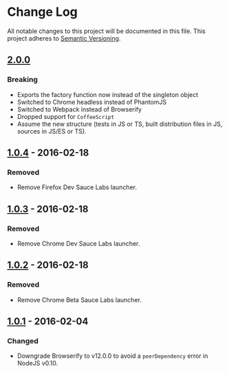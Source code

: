 # Change Log

All notable changes to this project will be documented in this file.
This project adheres to [Semantic Versioning](http://semver.org/).

## [2.0.0]

### Breaking

- Exports the factory function now instead of the singleton object
- Switched to Chrome headless instead of PhantomJS
- Switched to Webpack instead of Browserify
- Dropped support for `CoffeeScript`
- Assume the new structure (tests in JS or TS, built distribution files in JS, sources in JS/ES or TS).

## [1.0.4] - 2016-02-18

### Removed

- Remove Firefox Dev Sauce Labs launcher.

## [1.0.3] - 2016-02-18

### Removed

- Remove Chrome Dev Sauce Labs launcher.

## [1.0.2] - 2016-02-18

### Removed

- Remove Chrome Beta Sauce Labs launcher.

## [1.0.1] - 2016-02-04

### Changed

- Downgrade Browserify to v12.0.0 to avoid a `peerDependency` error in NodeJS v0.10.

[2.0.0]: https://github.com/resin-io-modules/resin-config-karma/compare/v1.0.4...v2.0.0
[1.0.4]: https://github.com/resin-io-modules/resin-config-karma/compare/v1.0.3...v1.0.4
[1.0.3]: https://github.com/resin-io-modules/resin-config-karma/compare/v1.0.2...v1.0.3
[1.0.2]: https://github.com/resin-io-modules/resin-config-karma/compare/v1.0.1...v1.0.2
[1.0.1]: https://github.com/resin-io-modules/resin-config-karma/compare/v1.0.0...v1.0.1
